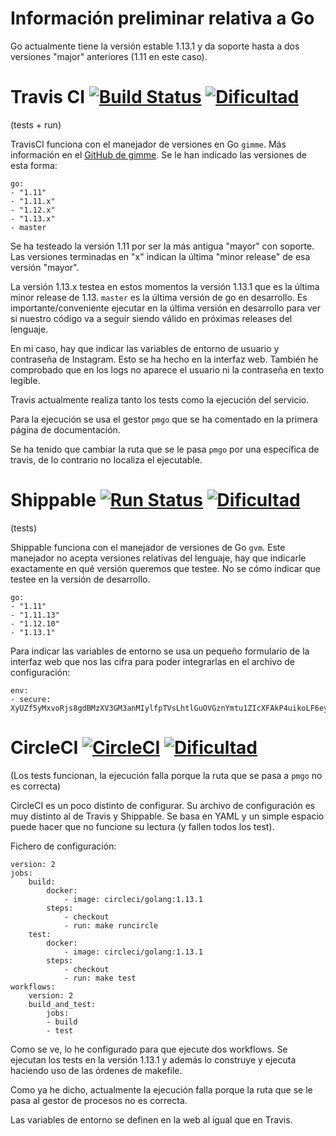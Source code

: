 Información preliminar relativa a Go
==================================================

Go actualmente tiene la versión estable 1.13.1 y da soporte hasta a dos versiones "major" anteriores (1.11 en este caso). 


Travis CI
    [![Build Status](https://travis-ci.com/Jesus-Sheriff/go-InstaCrawler.svg?branch=master)](https://travis-ci.com/Jesus-Sheriff/go-InstaCrawler)
    [![Dificultad](https://img.shields.io/badge/Dificultad-2%2F10-brightgreen)]()
=====================

(tests + run)

TravisCI funciona con el manejador de versiones en Go `gimme`. Más información en el [GitHub de gimme](https://github.com/travis-ci/gimme). Se le han indicado las versiones de esta forma:

    go:
    - "1.11"
    - "1.11.x"
    - "1.12.x" 
    - "1.13.x"
    - master
Se ha testeado la versión 1.11 por ser la más antigua "mayor" con soporte. 
Las versiones terminadas en "x" indican la última "minor release" de esa versión "mayor". 

La versión 1.13.x testea en estos momentos la versión 1.13.1 que es la última minor release de 1.13. 
`master` es la última versión de go en desarrollo. Es importante/conveniente ejecutar en la última versión en desarrollo para ver si nuestro código va a seguir siendo válido en próximas releases del lenguaje.

En mi caso, hay que indicar las variables de entorno de usuario y contraseña de Instagram. Esto se ha hecho en la interfaz web. También he comprobado que en los logs no aparece el usuario ni la contraseña en texto legible.

Travis actualmente realiza tanto los tests como la ejecución del servicio.

Para la ejecución se usa el gestor `pmgo` que se ha comentado en la primera página de documentación.

Se ha tenido que cambiar la ruta que se le pasa `pmgo` por una específica de travis, de lo contrario no localiza el ejecutable.


Shippable
    [![Run Status](https://api.shippable.com/projects/5da439a382a9a900064c3542/badge?branch=master)]()
    [![Dificultad](https://img.shields.io/badge/Dificultad-4%2F10-green)]()
===============================================================

(tests)

Shippable funciona con el manejador de versiones de Go `gvm`. Este manejador no acepta versiones relativas del lenguaje, hay que indicarle exactamente en qué versión queremos que testee. No se cómo indicar que testee en la versión de desarrollo.

    go:
    - "1.11"
    - "1.11.13"
    - "1.12.10" 
    - "1.13.1"

Para indicar las variables de entorno se usa un pequeño formulario de la interfaz web que nos las cifra para poder integrarlas en el archivo de configuración:

    env:
    - secure: XyUZf5yMxvoRjs8gdBMzXV3GM3anMIylfpTVsLhtlGuOVGznYmtu1ZIcXFAkP4uikoLF6eyvG83SSakbKkwA5kNAaYXL3DogjP8H4kwJ0HF5TiAke/xZJWAn9MKYYXw0PYgRIgGqBX2/eHf1pfrr1IR6cSTdByVZmOjXmFYpgsdG93yOGHBJoe3CXJ8RjRaqyVI1Bp8g0qWUuIKvTRCsIMFdYvqgqKylJozU2kP/xdmYPC2sFmC6ViATXMEVsjcwT9VA5VjWfB5GPXWsBznY9zMxYXMsb4REMsK2wyeTOgyl2UILGPtFEoBJrsUX78z4BOl9eQYm81TaxsgNV4iuzA==

CircleCI 
    [![CircleCI](https://circleci.com/gh/Jesus-Sheriff/go-InstaCrawler.svg?style=svg)](https://circleci.com/gh/Jesus-Sheriff/go-InstaCrawler)
    [![Dificultad](https://img.shields.io/badge/Dificultad-9%2F10-red)]()
=============================================

(Los tests funcionan, la ejecución falla porque la ruta que se pasa a `pmgo` no es correcta)

CircleCI es un poco distinto de configurar. Su archivo de configuración es muy distinto al de Travis y Shippable. Se basa en YAML y un simple espacio puede hacer que no funcione su lectura (y fallen todos los test).

Fichero de configuración:

    version: 2
    jobs:
        build:
            docker:
                - image: circleci/golang:1.13.1
            steps:
                - checkout
                - run: make runcircle
        test:
            docker:
                - image: circleci/golang:1.13.1
            steps:
                - checkout
                - run: make test
    workflows:
        version: 2
        build_and_test:
            jobs:
            - build
            - test

Como se ve, lo he configurado para que ejecute dos workflows. Se ejecutan los tests en la versión 1.13.1 y además lo construye y ejecuta haciendo uso de las órdenes de makefile.

Como ya he dicho, actualmente la ejecución falla porque la ruta que se le pasa al gestor de procesos no es correcta.

Las variables de entorno se definen en la web al igual que en Travis.
